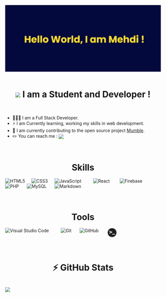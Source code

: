   <img align="center" src="banner.png">
<br/>
<br/>
  <h1 align="center">
    <img src="https://raw.githubusercontent.com/iampavangandhi/iampavangandhi/master/gifs/Hi.gif" width= "26px"/> I am a Student and Developer ! 
  </h1>
<br/>

  - 👨🏽‍💻 I am a Full Stack Developer.
  - ⚡ I am Currently learning, working my skills in web development.
  - 📌 I am currently contributing to the open source project [Mumble](https://github.com/divanov11/Mumble).
  - ✏️ You can reach me : <a href="mailto:contact.midoudev@gmail.com"><img align="center" src="https://img.shields.io/badge/Gmail-D14836?style=for-the-badge&logo=gmail&logoColor=white"></a>

<br/>
  
  <h1 align="center">Skills</h1>
    <img align="left" alt="HTML5" width="85px" src="https://img.shields.io/badge/HTML5-E34F26?style=for-the-badge&logo=html5&logoColor=white" />
    <img align="left" alt="CSS3" width="75px" src="https://img.shields.io/badge/CSS3-1572B6?style=for-the-badge&logo=css3&logoColor=white" />
    <img align="left" alt="JavaScript" width="125px" src="https://img.shields.io/badge/JavaScript-F7DF1E?style=for-the-badge&logo=javascript&logoColor=black" />
    <img align="left" alt="React" width="86px" src="https://img.shields.io/badge/React-20232A?style=for-the-badge&logo=react&logoColor=61DAFB" />
    <img align="left" alt="Firebase" width="113px" src="https://img.shields.io/badge/firebase-ffca28?style=for-the-badge&logo=firebase&logoColor=white"/>
    <img align="left" alt="PHP" width="70px" src="https://img.shields.io/badge/PHP-777BB4?style=for-the-badge&logo=php&logoColor=white" />
    <img align="left" alt="MySQL" width="90px" src="https://img.shields.io/badge/MySQL-00000F?style=for-the-badge&logo=mysql&logoColor=white"/>
    <img align="left" alt="Markdown" width="128px" src="https://img.shields.io/badge/Markdown-000000?style=for-the-badge&logo=markdown&logoColor=white"/>
<br/>
<br/>
<br/>
<br/>
  <h1 align="center">Tools</h1>
    <img align="left" alt="Visual Studio Code" width="180px" src="https://img.shields.io/badge/Visual_Studio_Code-0078D4?style=for-the-badge&logo=visual%20studio%20code&logoColor=white" />
    <img align="left" alt="Git" width="61px" src="https://img.shields.io/badge/Git-F05032?style=for-the-badge&logo=git&logoColor=white" />
    <img align="left" alt="GitHub" width="90px" src="https://img.shields.io/badge/GitHub-100000?style=for-the-badge&logo=github&logoColor=white" />
    <img align="left" alt="Terminal" width="30px" src="https://raw.githubusercontent.com/github/explore/80688e429a7d4ef2fca1e82350fe8e3517d3494d/topics/terminal/terminal.png" />
<br/>
<br/>
<br/>
<br/>
  <h1 align="center">⚡ GitHub Stats</h1>
<br/>
  <img src="https://github-readme-stats.vercel.app/api?username=midouwebdev&theme=dark&show_icons=true">
<br/>
